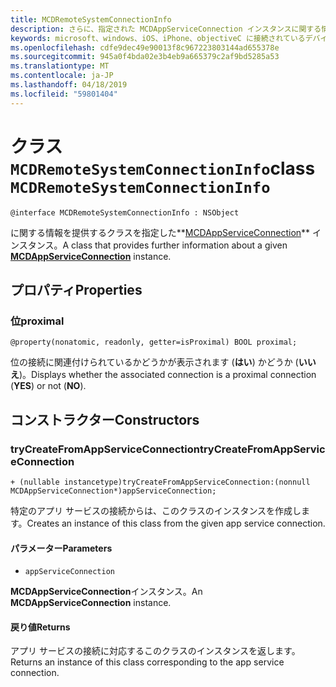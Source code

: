 ```yaml
---
title: MCDRemoteSystemConnectionInfo
description: さらに、指定された MCDAppServiceConnection インスタンスに関する情報を提供するクラスです。
keywords: microsoft、windows、iOS、iPhone、objectiveC に接続されているデバイス、プロジェクトのローマ
ms.openlocfilehash: cdfe9dec49e90013f8c967223803144ad655378e
ms.sourcegitcommit: 945a0f4bda02e3b4eb9a665379c2af9bd5285a53
ms.translationtype: MT
ms.contentlocale: ja-JP
ms.lasthandoff: 04/18/2019
ms.locfileid: "59801404"
---
```

# <a name="class-mcdremotesystemconnectioninfo"></a><span data-ttu-id="69630-104">クラス `MCDRemoteSystemConnectionInfo`</span><span class="sxs-lookup"><span data-stu-id="69630-104">class `MCDRemoteSystemConnectionInfo`</span></span> 

```
@interface MCDRemoteSystemConnectionInfo : NSObject
```  

<span data-ttu-id="69630-105">に関する情報を提供するクラスを指定した**[MCDAppServiceConnection](MCDAppServiceConnection.md)** インスタンス。</span><span class="sxs-lookup"><span data-stu-id="69630-105">A class that provides further information about a given **[MCDAppServiceConnection](MCDAppServiceConnection.md)** instance.</span></span>

## <a name="properties"></a><span data-ttu-id="69630-106">プロパティ</span><span class="sxs-lookup"><span data-stu-id="69630-106">Properties</span></span>

### <a name="proximal"></a><span data-ttu-id="69630-107">位</span><span class="sxs-lookup"><span data-stu-id="69630-107">proximal</span></span>
`@property(nonatomic, readonly, getter=isProximal) BOOL proximal;`

<span data-ttu-id="69630-108">位の接続に関連付けられているかどうかが表示されます (**はい**) かどうか (**いいえ**)。</span><span class="sxs-lookup"><span data-stu-id="69630-108">Displays whether the associated connection is a proximal connection (**YES**) or not (**NO**).</span></span>

## <a name="constructors"></a><span data-ttu-id="69630-109">コンストラクター</span><span class="sxs-lookup"><span data-stu-id="69630-109">Constructors</span></span>

### <a name="trycreatefromappserviceconnection"></a><span data-ttu-id="69630-110">tryCreateFromAppServiceConnection</span><span class="sxs-lookup"><span data-stu-id="69630-110">tryCreateFromAppServiceConnection</span></span>
`+ (nullable instancetype)tryCreateFromAppServiceConnection:(nonnull MCDAppServiceConnection*)appServiceConnection;`

<span data-ttu-id="69630-111">特定のアプリ サービスの接続からは、このクラスのインスタンスを作成します。</span><span class="sxs-lookup"><span data-stu-id="69630-111">Creates an instance of this class from the given app service connection.</span></span>

#### <a name="parameters"></a><span data-ttu-id="69630-112">パラメーター</span><span class="sxs-lookup"><span data-stu-id="69630-112">Parameters</span></span>
* `appServiceConnection` 

<span data-ttu-id="69630-113">**MCDAppServiceConnection**インスタンス。</span><span class="sxs-lookup"><span data-stu-id="69630-113">An **MCDAppServiceConnection** instance.</span></span>

#### <a name="returns"></a><span data-ttu-id="69630-114">戻り値</span><span class="sxs-lookup"><span data-stu-id="69630-114">Returns</span></span>
<span data-ttu-id="69630-115">アプリ サービスの接続に対応するこのクラスのインスタンスを返します。</span><span class="sxs-lookup"><span data-stu-id="69630-115">Returns an instance of this class corresponding to the app service connection.</span></span>